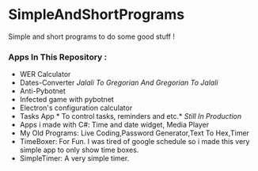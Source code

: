 # SimpleAndShortPrograms
Simple and short programs to do some good stuff !

### Apps In This Repository :
- WER Calculator
- Dates-Converter *Jalali To Gregorian And Gregorian To Jalali*
- Anti-Pybotnet
- Infected game with pybotnet
- Electron's configuration calculator
- Tasks App * To control tasks, reminders and etc.* *Still In Production*
- Apps i made with C#: Time and date widget, Media Player
- My Old Programs: Live Coding,Password Generator,Text To Hex,Timer
- TimeBoxer: For Fun. I was tired of google schedule so i made this very simple app to only show time boxes. 
- SimpleTimer: A very simple timer.
